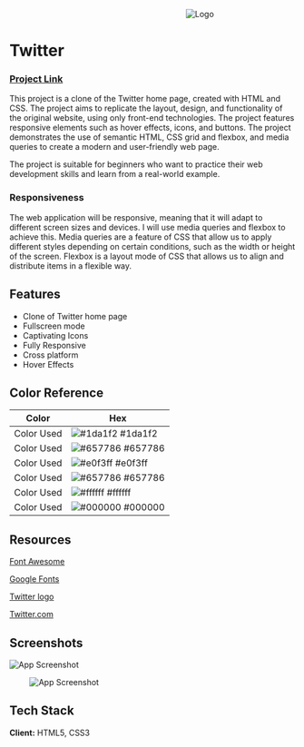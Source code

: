&nbsp; &nbsp; &nbsp; &nbsp; &nbsp; &nbsp; &nbsp; &nbsp; &nbsp; &nbsp; &nbsp; &nbsp; &nbsp; &nbsp; &nbsp; &nbsp; &nbsp; &nbsp; &nbsp; &nbsp; &nbsp; &nbsp; &nbsp; &nbsp; &nbsp; &nbsp; &nbsp; &nbsp; &nbsp; &nbsp; &nbsp; &nbsp; &nbsp; &nbsp; &nbsp; &nbsp; &nbsp; &nbsp; &nbsp; &nbsp;![Logo](https://www.freeiconspng.com/uploads/download-logo-twitter-blue-symbol-24.png)

# Twitter

### [Project Link](https://its-lakshya.github.io/Twitter/Twitter.html)

This project is a clone of the Twitter home page, created with HTML and CSS. The project aims to replicate the layout, design, and functionality of the original website, using only front-end technologies. The project features responsive elements such as hover effects, icons, and buttons. The project demonstrates the use of semantic HTML, CSS grid and flexbox, and media queries to create a modern and user-friendly web page.

The project is suitable for beginners who want to practice their web development skills and learn from a real-world example.

### Responsiveness

The web application will be responsive, meaning that it will adapt to different screen sizes and devices. I will use media queries and flexbox to achieve this. Media queries are a feature of CSS that allow us to apply different styles depending on certain conditions, such as the width or height of the screen. Flexbox is a layout mode of CSS that allows us to align and distribute items in a flexible way.

## Features

- Clone of Twitter home page
- Fullscreen mode
- Captivating Icons
- Fully Responsive
- Cross platform
- Hover Effects

## Color Reference

| Color             | Hex                                                                |
| ----------------- | ------------------------------------------------------------------ |
| Color Used | ![#1da1f2](https://via.placeholder.com/10/1da1f2?text=+) #1da1f2 |
| Color Used | ![#657786](https://via.placeholder.com/10/657786?text=+) #657786 |
| Color Used | ![#e0f3ff](https://via.placeholder.com/10/e0f3ff?text=+) #e0f3ff |
| Color Used | ![#657786](https://via.placeholder.com/10/657786?text=+) #657786 |
| Color Used | ![#ffffff](https://via.placeholder.com/10/ffffff?text=+) #ffffff |
| Color Used | ![#000000](https://via.placeholder.com/10/000000?text=+) #000000 |


## Resources

[Font Awesome](https://fontawesome.com/)

[Google Fonts](https://fonts.google.com/)

[Twitter logo](https://assets.stickpng.com/images/580b57fcd9996e24bc43c53e.png)

[Twitter.com](https://twitter.com/i/flow/login?redirect_after_login=%2F)


## Screenshots

![App Screenshot](https://i.postimg.cc/J7Bnt8mT/Screenshot-1486.png)

&nbsp; &nbsp; &nbsp; &nbsp; &nbsp;![App Screenshot](https://i.postimg.cc/HkL1c0Xp/Screenshot-2023-07-23-142145.png)

## Tech Stack

**Client:** HTML5, CSS3


